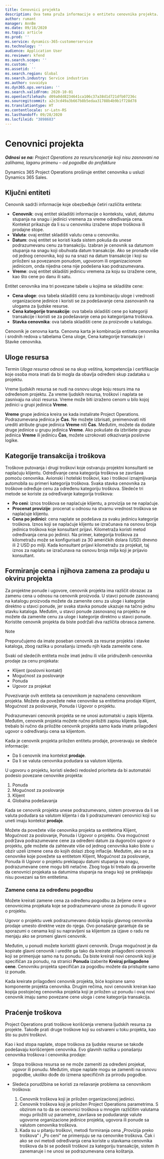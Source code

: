 ```yaml
---
title: Cenovnici projekta
description: Ova tema pruža informacije o entitetu cenovnika projekta.
author: rumant
manager: AnnBe
ms.date: 09/18/2020
ms.topic: article
ms.prod: ''
ms.service: dynamics-365-customerservice
ms.technology: ''
audience: Application User
ms.reviewer: kfend
ms.search.scope: ''
ms.custom: ''
ms.assetid: ''
ms.search.region: Global
ms.search.industry: Service industries
ms.author: suvaidya
ms.dyn365.ops.version: ''
ms.search.validFrom: 2020-10-01
ms.openlocfilehash: d09a0dd8234641ca106c37a38d1d721dfb07236c
ms.sourcegitcommit: a2c3cd49a3b667b8b5edaa31788b4b9b1f728d78
ms.translationtype: HT
ms.contentlocale: sr-Latn-RS
ms.lasthandoff: 09/28/2020
ms.locfileid: "3898683"
---
```

# <a name="project-price-lists"></a>Cenovnici projekta

_**Odnosi se na:** Project Operations za resurs/scenarije koji nisu zasnovani na zalihama, laganu primenu – od pogodbe do profakture_

Dynamics 365 Project Operations proširuje entitet cenovnika u usluzi Dynamics 365 Sales. 

## <a name="key-entities"></a>Ključni entiteti

Cenovnik sadrži informacije koje obezbeđuje četiri različita entiteta:

- **Cenovnik**: ovaj entitet skladišti informacije o kontekstu, valuti, datumu stupanja na snagu i jedinici vremena za vreme određivanja cena. Kontekst prikazuje da li su u cenovniku izražene stope troškova ili prodajne stope. 
- **Valuta**: ovaj entitet skladišti valutu cena u cenovniku. 
- **Datum**: ovaj entitet se koristi kada sistem pokuša da unese podrazumevanu cenu za transakciju. Izabran je cenovnik sa datumom stupanja na snagu koji obuhvata datum transakcije. Ako se pronađe više od jednog cenovnika, koji su na snazi na datum transakcije i koji su priloženi sa povezanom ponudom, ugovorom ili organizacionom jedinicom, onda nijedna cena nije podešena kao podrazumevana. 
- **Vreme**: ovaj entitet skladišti jedinicu vremena za koju su izražene cene, kao što cene po danu ili satu. 

Entitet cenovnika ima tri povezane tabele u kojima se skladište cene:

  - **Cena uloge**: ova tabela skladišti cenu za kombinaciju uloge i vrednosti organizacione jedinice i koristi se za podešavanje cena zasnovanih na ulogama za ljudske resurse.
  - **Cena kategorije transakcije**: ova tabela skladišti cene po kategoriji transakcije i koristi se za podešavanje cena po kategorijama troškova.
  - **Stavka cenovnika**: ova tabela skladišti cene za proizvode u katalogu.
 
Cenovnik je cenovna karta. Cenovna karta je kombinacija entiteta cenovnika i srodnih redova u tabelama Cena uloge, Cena kategorije transakcije i Stavke cenovnika.

## <a name="resource-roles"></a>Uloge resursa

Termin *Uloga resursa* odnosi se na skup veština, kompetencija i certifikacije koje osoba mora imati da bi mogla da obavlja određeni skup zadataka u projektu.

Vreme ljudskih resursa se nudi na osnovu uloge koju resurs ima na određenom projektu. Za vreme ljudskih resursa, troškovi i naplata se zasnivaju na ulozi resursa. Vreme može biti izraženo cenom u bilo kojoj jedinici u grupi jedinica **Vreme**.

**Vreme** grupe jedinica kreira se kada instalirate Project Operations. Podrazumevana jedinica je **Čas**. Ne možete izbrisati, preimenovati niti urediti atribute grupe jedinica **Vreme** niti **Čas**. Međutim, možete da dodate druge jedinice u grupu jedinica **Vreme**. Ako pokušate da izbrišete grupu jedinica **Vreme** ili jedinicu **Čas**, možete uzrokovati otkazivanja poslovne logike.
 
## <a name="transaction-categories-and-expense-categories"></a>Kategorije transakcija i troškova

Troškove putovanja i drugi troškovi koje ostvaruju projektni konsultanti se naplaćuju klijentu. Određivanje cena kategorija troškova se završava pomoću cenovnika. Avionski i hotelski troškovi, kao i troškovi iznajmljivanja automobila su primeri kategorija troškova. Svaka stavka cenovnika za troškove određuje cenu za određenu kategoriju troškova. Sledeće tri metode se koriste za određivanje kategorija troškova:

- **Po ceni**: iznos troškova se naplaćuje klijentu, a provizija se ne naplaćuje.
- **Procenat provizije**: procenat u odnosu na stvarnu vrednost troškova se naplaćuje klijentu. 
- **Cena po jedinici**: cena naplate se podešava za svaku jedinicu kategorije troškova. Iznos koji se naplaćuje klijentu se izračunava na osnovu broja jedinica troškova koje konsultant prijavi. Kilometraža koristi metod određivanja cena po jedinici. Na primer, kategorija troškova za kilometražu može se konfigurisati za 30 američkih dolara (USD) dnevno ili 2 USD po milji. Kada konsultant prijavi kilometražu za projekat, taj iznos za naplatu se izračunava na osnovu broja milja koji je prijavio konsultant.
 
## <a name="project-sales-pricing-and-overrides"></a>Formiranje cena i njihova zamena za prodaju u okviru projekta

Za projektne ponude i ugovore, cenovnik projekta ima različit obrazac za zamenu cena u odnosu na cenovnik proizvoda. U stavci ponude zasnovanoj na katalogu proizvoda možete da zamenite cenu za uloge i kategorije direktno u stavci ponude, jer svaka stavka ponude ukazuje na tačno jednu stavku kataloga. Međutim, u stavci ponude zasnovanoj na projektu ne možete da zamenite cenu za uloge i kategorije direktno u stavci ponude. Koristite cenovnik projekta da biste podržali dva različita obrasca zamene.

> [!NOTE]
> Preporučujemo da imate poseban cenovnik za resurse projekta i stavke kataloga, zbog razlika u ponašanju između njih kada zamenite cene.

Svaki od sledećih entiteta može imati jednu ili više pridruženih cenovnika prodaje za cenu projekata:

- Klijent (poslovni kontakt) 
- Mogućnost za poslovanje 
- Ponuda 
- Ugovor za projekat

Povezivanje ovih entiteta sa cenovnikom je naznačeno cenovnikom projekta. Možete da povežete neke cenovnike sa entitetima prodaje Klijent, Mogućnost za poslovanje, Ponuda i Ugovor o projektu.

Podrazumevani cenovnik projekta se ne unosi automatski u zapis klijenta. Međutim, cenovnik projekta možete ručno priložiti zapisu klijenta. Ipak, trebalo bi ručno da priložite cenovnik projekta samo kada imate prilagođeni ugovor o određivanju cena sa klijentom. 

Kada je cenovnik projekta priložen entitetu prodaje, proveravaju se sledeće informacije:

- Da li cenovnik ima kontekst **prodaje**. 
- Da li se valuta cenovnika podudara sa valutom klijenta. 

U ugovoru o projektu, koristi sledeći redosled prioriteta da bi automatski podesio povezane cenovnike projekta:

1. Ponuda
2. Mogućnost za poslovanje
3. Klijent 
4. Globalna podešavanja 

Kada se cenovnik projekta unese podrazumevano, sistem proverava da li se valuta podudara sa valutom klijenta i da li podrazumevani cenovnici koji su uneti imaju kontekst **prodaje**.

Možete da povežete više cenovnika projekta sa entitetima Klijent, Mogućnost za poslovanje, Ponuda i Ugovor o projektu. Ova mogućnost podržava podrazumevane cene za određeni datum za dugoročni ugovor o projektu, gde možete da zahtevate više od jednog cenovnika kako biste u obzir uzeli izmene cena do kojih dolazi zbog inflacije. Međutim, ako se za cenovnike koje povežete sa entitetom Klijent, Mogućnost za poslovanje, Ponuda ili Ugovor o projektu preklapaju datumi stupanja na snagu, podrazumevane cene mogu biti netačne. Zbog toga bi trebalo da proverite da cenovnici projekata sa datumima stupanja na snagu koji se preklapaju nisu povezani sa tim entitetima.

### <a name="deal-specific-price-overrides"></a>Zamene cena za određenu pogodbu

Možete kreirati zamene cena za određenu pogodbu za željene cene u cenovnicima projekata koje se podrazumevano unose za ponudu ili ugovor o projektu.

Ugovor o projektu uvek podrazumevano dobija kopiju glavnog cenovnika prodaje umesto direktne veze do njega. Ovo ponašanje garantuje da se sporazumi o cenama koji su napravljeni sa klijentom za izjave o radu ne menjaju ako se promeni glavni cenovnik.

Međutim, u ponudi možete koristiti glavni cenovnik. Druga mogućnost je da kopirate glavni cenovnik i uredite ga tako da kreirate prilagođeni cenovnik koji se primenjuje samo na tu ponudu. Da biste kreirali novi cenovnik koji je specifičan za ponudu, na stranici **Ponuda** izaberite **Kreiraj prilagođene cene**. Cenovniku projekta specifičan za pogodbu možete da pristupite samo iz ponude. 

Kada kreirate prilagođeni cenovnik projekta, biće kopirane samo komponente projekta cenovnika. Drugim rečima, novi cenovnik kreiran kao kopija postojećeg cenovnika projekta koji je priložen uz ponudu i ovaj novi cenovnik imaju samo povezane cene uloga i cene kategorija transakcija.
  
## <a name="tracking-costs"></a>Praćenje troškova

Project Operations prati troškove korišćenja vremena ljudskih resursa za projekte. Takođe prati druge troškove koji su ostvareni u toku projekta, kao što su putni troškovi.

Kao i kod stopa naplate, stope troškova za ljudske resurse se takođe podešavaju korišćenjem cenovnika. Evo glavnih razlika u ponašanju cenovnika troškova i cenovnika prodaje:

- Stopa troškova resursa se ne može zameniti za određeni projekat, ugovor ili ponudu. Međutim, stope naplate mogu se zameniti na osnovu pogodbe, ukoliko dođe do izmena specifičnih za prirodu pogodbe. 

- Sledeća porudžbina se koristi za rešavanje problema sa cenovnikom troškova:

    1. Cenovnik troškova koji je priložen organizacionoj jedinici.
    2. Cenovnik troškova koji je priložen Project Operations parametrima. S obzirom na to da se cenovnici troškova u mnogim različitim valutama mogu priložiti uz parametre, završava se podudaranje valute ugovorne organizacione jedinice projekta, ugovora ili ponude sa valutom cenovnika troškova.
    3. Kada su u pitanju troškovi, metodi formiranja cena „Provizija preko troškova“ i „Po ceni“ ne primenjuju se na cenovnike troškova. Čak i ako se ovi metodi određivanja cena koriste u stavkama cenovnika troškova da bi se podesili troškovi za kategoriju transakcije, sistem ih zanemaruje i ne unosi se podrazumevana cena koštanja.
